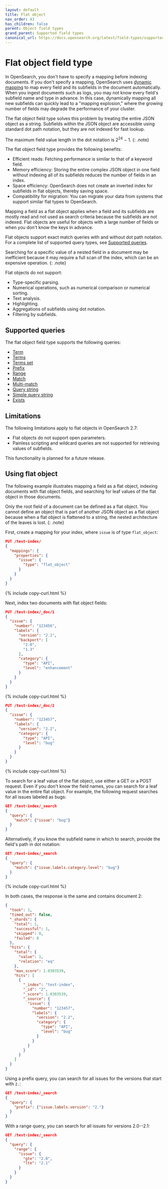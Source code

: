```yaml
---
layout: default
title: Flat object
nav_order: 43
has_children: false
parent: Object field types
grand_parent: Supported field types
canonical_url: https://docs.opensearch.org/latest/field-types/supported-field-types/flat-object/
---
```


# Flat object field type

In OpenSearch, you don't have to specify a mapping before indexing documents. If you don't specify a mapping, OpenSearch uses [dynamic mapping]({{site.url}}{{site.baseurl}}/field-types/index#dynamic-mapping) to map every field and its subfields in the document automatically. When you ingest documents such as logs, you may not know every field's subfield name and type in advance. In this case, dynamically mapping all new subfields can quickly lead to a "mapping explosion," where the growing number of fields may degrade the performance of your cluster. 

The flat object field type solves this problem by treating the entire JSON object as a string. Subfields within the JSON object are accessible using standard dot path notation, but they are not indexed for fast lookup.

The maximum field value length in the dot notation is 2<sup>24</sup> &minus; 1.
{: .note}

The flat object field type provides the following benefits:

- Efficient reads: Fetching performance is similar to that of a keyword field.
- Memory efficiency: Storing the entire complex JSON object in one field without indexing all of its subfields reduces the number of fields in an index. 
- Space efficiency: OpenSearch does not create an inverted index for subfields in flat objects, thereby saving space. 
- Compatibility for migration: You can migrate your data from systems that support similar flat types to OpenSearch.

Mapping a field as a flat object applies when a field and its subfields are mostly read and not used as search criteria because the subfields are not indexed. Flat objects are useful for objects with a large number of fields or when you don't know the keys in advance.

Flat objects support exact match queries with and without dot path notation. For a complete list of supported query types, see [Supported queries](#supported-queries).

Searching for a specific value of a nested field in a document may be inefficient because it may require a full scan of the index, which can be an expensive operation.
{: .note}

Flat objects do not support:

- Type-specific parsing.
- Numerical operations, such as numerical comparison or numerical sorting.
- Text analysis.
- Highlighting.
- Aggregations of subfields using dot notation.
- Filtering by subfields.

## Supported queries

The flat object field type supports the following queries:

- [Term]({{site.url}}{{site.baseurl}}/query-dsl/term#term) 
- [Terms]({{site.url}}{{site.baseurl}}/query-dsl/term#terms) 
- [Terms set]({{site.url}}{{site.baseurl}}/query-dsl/term#terms-set)  
- [Prefix]({{site.url}}{{site.baseurl}}/query-dsl/term#prefix) 
- [Range]({{site.url}}{{site.baseurl}}/query-dsl/term#range) 
- [Match]({{site.url}}{{site.baseurl}}/query-dsl/full-text/#match) 
- [Multi-match]({{site.url}}{{site.baseurl}}/query-dsl/full-text/#multi-match) 
- [Query string]({{site.url}}{{site.baseurl}}/query-dsl/full-text/#query-string) 
- [Simple query string]({{site.url}}{{site.baseurl}}/query-dsl/full-text/#simple-query-string) 
- [Exists]({{site.url}}{{site.baseurl}}/query-dsl/term#exists) 

## Limitations

The following limitations apply to flat objects in OpenSearch 2.7:

- Flat objects do not support open parameters.
- Painless scripting and wildcard queries are not supported for retrieving values of subfields.

This functionality is planned for a future release.

## Using flat object

The following example illustrates mapping a field as a flat object, indexing documents with flat object fields, and searching for leaf values of the flat object in those documents.

Only the root field of a document can be defined as a flat object. You cannot define an object that is part of another JSON object as a flat object because when a flat object is flattened to a string, the nested architecture of the leaves is lost.
{: .note}

First, create a mapping for your index, where `issue` is of type `flat_object`:

```json
PUT /test-index/
{
  "mappings": {
    "properties": {
      "issue": {
        "type": "flat_object"
      }
    }
  }
}
```
{% include copy-curl.html %}

Next, index two documents with flat object fields:

```json
PUT /test-index/_doc/1
{
  "issue": {
    "number": "123456",
    "labels": {
      "version": "2.1",
      "backport": [
        "2.0",
        "1.3"
      ],
      "category": {
        "type": "API",
        "level": "enhancement"
      }
    }
  }
}
```
{% include copy-curl.html %}

```json
PUT /test-index/_doc/2
{
  "issue": {
    "number": "123457",
    "labels": {
      "version": "2.2",
      "category": {
        "type": "API",
        "level": "bug"
      }
    }
  }
}
```
{% include copy-curl.html %}

To search for a leaf value of the flat object, use either a GET or a POST request. Even if you don't know the field names, you can search for a leaf value in the entire flat object. For example, the following request searches for all issues labeled as bugs:

```json
GET /test-index/_search
{
  "query": {
    "match": {"issue": "bug"}
  }
}
```

Alternatively, if you know the subfield name in which to search, provide the field's path in dot notation:

```json
GET /test-index/_search
{
  "query": {
    "match": {"issue.labels.category.level": "bug"}
  }
}
```
{% include copy-curl.html %}

In both cases, the response is the same and contains document 2:

```json
{
  "took": 1,
  "timed_out": false,
  "_shards": {
    "total": 1,
    "successful": 1,
    "skipped": 0,
    "failed": 0
  },
  "hits": {
    "total": {
      "value": 1,
      "relation": "eq"
    },
    "max_score": 1.0303539,
    "hits": [
      {
        "_index": "test-index",
        "_id": "2",
        "_score": 1.0303539,
        "_source": {
          "issue": {
            "number": "123457",
            "labels": {
              "version": "2.2",
              "category": {
                "type": "API",
                "level": "bug"
              }
            }
          }
        }
      }
    ]
  }
}
```

Using a prefix query, you can search for all issues for the versions that start with `2.`:

```json
GET /test-index/_search
{
  "query": {
    "prefix": {"issue.labels.version": "2."}
  }
}
```

With a range query, you can search for all issues for versions 2.0--2.1:

```json
GET /test-index/_search
{
  "query": {
    "range": {
      "issue": {
        "gte": "2.0",
        "lte": "2.1"
      }
    }
  }
}
```
